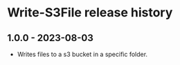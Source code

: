 # Write-S3File release history

## 1.0.0 - 2023-08-03

*  Writes files to a s3 bucket in a specific folder.

